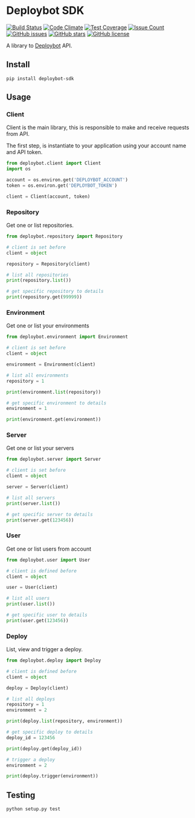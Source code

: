 # Deploybot SDK

[![Build Status](https://travis-ci.org/mrprompt/deploybot-sdk.svg?branch=master)](https://travis-ci.org/mrprompt/deploybot-sdk)
[![Code Climate](https://codeclimate.com/github/mrprompt/deploybot-sdk/badges/gpa.svg)](https://codeclimate.com/github/mrprompt/deploybot-sdk)
[![Test Coverage](https://codeclimate.com/github/mrprompt/deploybot-sdk/badges/coverage.svg)](https://codeclimate.com/github/mrprompt/deploybot-sdk/coverage)
[![Issue Count](https://codeclimate.com/github/mrprompt/deploybot-sdk/badges/issue_count.svg)](https://codeclimate.com/github/mrprompt/deploybot-sdk)
[![GitHub issues](https://img.shields.io/github/issues/mrprompt/deploybot-sdk.svg)](https://github.com/mrprompt/deploybot-sdk/issues)
[![GitHub stars](https://img.shields.io/github/stars/mrprompt/deploybot-sdk.svg)](https://github.com/mrprompt/deploybot-sdk/stargazers)
[![GitHub license](https://img.shields.io/badge/license-AGPL-blue.svg)](https://raw.githubusercontent.com/mrprompt/deploybot-sdk/master/LICENSE)

A library to [Deploybot](https://www.deploybot.com) API.

## Install

```
pip install deploybot-sdk
```

## Usage

### Client

Client is the main library, this is responsible to make and receive requests from API.

The first step, is instantiate to your application using your account name and API token.

```python
from deploybot.client import Client
import os

account = os.environ.get('DEPLOYBOT_ACCOUNT')
token = os.environ.get('DEPLOYBOT_TOKEN')

client = Client(account, token)
```

### Repository

Get one or list repositories.


```python
from deploybot.repository import Repository

# client is set before
client = object

repository = Repository(client)

# list all repositories
print(repository.list())

# get specific repository to details
print(repository.get(99999))

```

### Environment

Get one or list your environments


```python
from deploybot.environment import Environment

# client is set before
client = object

environment = Environment(client)

# list all environments
repository = 1

print(environment.list(repository))

# get specific environment to details
environment = 1

print(environment.get(environment))

```

### Server

Get one or list your servers


```python
from deploybot.server import Server

# client is set before
client = object

server = Server(client)

# list all servers
print(server.list())

# get specific server to details
print(server.get(123456))

```

### User

Get one or list users from account


```python
from deploybot.user import User

# client is defined before
client = object

user = User(client)

# list all users
print(user.list())

# get specific user to details
print(user.get(123456))

```

### Deploy

List, view and trigger a deploy.


```python
from deploybot.deploy import Deploy

# client is defined before
client = object

deploy = Deploy(client)

# list all deploys
repository = 1
environment = 2

print(deploy.list(repository, environment))

# get specific deploy to details
deploy_id = 123456

print(deploy.get(deploy_id))

# trigger a deploy
environment = 2

print(deploy.trigger(environment))

```


## Testing

```
python setup.py test
```
